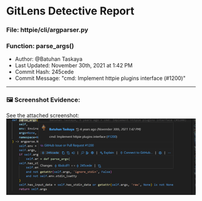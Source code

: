 # GitLens Detective Report 

### File: httpie/cli/argparser.py  
###  Function: parse_args()

-  Author: @Batuhan Taskaya  
-  Last Updated: November 30th, 2021 at 1:42 PM  
-  Commit Hash: 245cede  
-  Commit Message: "cmd: Implement httpie plugins interface (#1200)"

---

### 🖼️ Screenshot Evidence:
See the attached screenshot: ![alt text](<Screenshot 2025-06-22 152358.png>)
